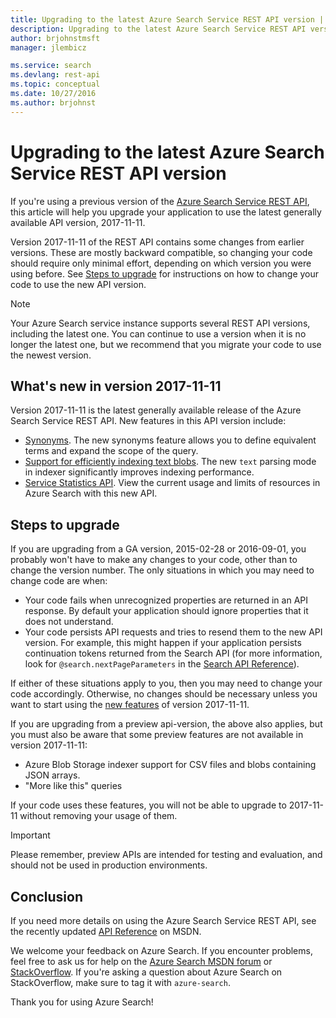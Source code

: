 ```yaml
---
title: Upgrading to the latest Azure Search Service REST API version | Microsoft Docs
description: Upgrading to the latest Azure Search Service REST API version
author: brjohnstmsft
manager: jlembicz

ms.service: search
ms.devlang: rest-api
ms.topic: conceptual
ms.date: 10/27/2016
ms.author: brjohnst
---
```

# Upgrading to the latest Azure Search Service REST API version
If you're using a previous version of the [Azure Search Service REST API](https://msdn.microsoft.com/library/azure/dn798935.aspx), this article will help you upgrade your application to use the latest generally available API version, 2017-11-11.

Version 2017-11-11 of the REST API contains some changes from earlier versions. These are mostly backward compatible, so changing your code should require only minimal effort, depending on which version you were using before. See [Steps to upgrade](#UpgradeSteps) for instructions on how to change your code to use the new API version.

> [!NOTE]
> Your Azure Search service instance supports several REST API versions, including the latest one. You can continue to use a version when it is no longer the latest one, but we recommend that you migrate your code to use the newest version.

<a name="WhatsNew"></a>

## What's new in version 2017-11-11
Version 2017-11-11 is the latest generally available release of the Azure Search Service REST API. New features in this API version include:

* [Synonyms](https://docs.microsoft.com/azure/search/search-synonyms). The new synonyms feature allows you to define equivalent terms and expand the scope of the query.
* [Support for efficiently indexing text blobs](https://docs.microsoft.com/azure/search/search-howto-indexing-azure-blob-storage#IndexingPlainText). The new `text` parsing mode in indexer significantly improves indexing performance.
* [Service Statistics API](service-limits.md). View the current usage and limits of resources in Azure Search with this new API.

<a name="UpgradeSteps"></a>

## Steps to upgrade
If you are upgrading from a GA version, 2015-02-28 or 2016-09-01, you probably won't have to make any changes to your code, other than to change the version number. The only situations in which you may need to change code are when:

* Your code fails when unrecognized properties are returned in an API response. By default your application should ignore properties that it does not understand.
* Your code persists API requests and tries to resend them to the new API version. For example, this might happen if your application persists continuation tokens returned from the Search API (for more information, look for `@search.nextPageParameters` in the [Search API Reference](https://msdn.microsoft.com/library/azure/dn798927.aspx#Anchor_1)).

If either of these situations apply to you, then you may need to change your code accordingly. Otherwise, no changes should be necessary unless you want to start using the [new features](#WhatsNew) of version 2017-11-11.

If you are upgrading from a preview api-version, the above also applies, but you must also be aware that some preview features are not available in version 2017-11-11:

* Azure Blob Storage indexer support for CSV files and blobs containing JSON arrays.
* "More like this" queries

If your code uses these features, you will not be able to upgrade to 2017-11-11 without removing your usage of them.

> [!IMPORTANT]
> Please remember, preview APIs are intended for testing and evaluation, and should not be used in production environments.
> 
> 

## Conclusion
If you need more details on using the Azure Search Service REST API, see the recently updated [API Reference](https://msdn.microsoft.com/library/azure/dn798935.aspx) on MSDN.

We welcome your feedback on Azure Search. If you encounter problems, feel free to ask us for help on the [Azure Search MSDN forum](https://social.msdn.microsoft.com/Forums/azure/home?forum=azuresearch) or [StackOverflow](http://stackoverflow.com/). If you're asking a question about Azure Search on StackOverflow, make sure to tag it with `azure-search`.

Thank you for using Azure Search!

